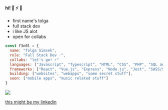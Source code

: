 #### hi! :ghost: :zap: :ocean:
+ first name's tolga  
+ full stack dev  
+ i like JS alot  
+ open for collabs  

```javascript
const f3n0l = {
  name: "Tolga Simsek",
  role: "Full Stack Dev ☄️",
  collabs: "let's go! ⚡️"
  languages: ["Javascript", "Typescript", "HTML", "CSS", "PHP", "SQL and a bit of luck"],
  frameworks: ["React", "Vue.js", "Express", "Node.js", "Jest", "SASS/SCSS", "socket.io"],
  building: ["websites", "webapps", "some secret stuff"],
  soon: ["mobile apps", "music related stuff"]
}
```


<img src="https://media.tenor.com/sv1KYfbNLwcAAAAC/anime-moon.gif">


<a href="https://www.linkedin.com/in/tolga-simsek-0b0a42203/" target=”_blank”>this might be my linkedin</a>

